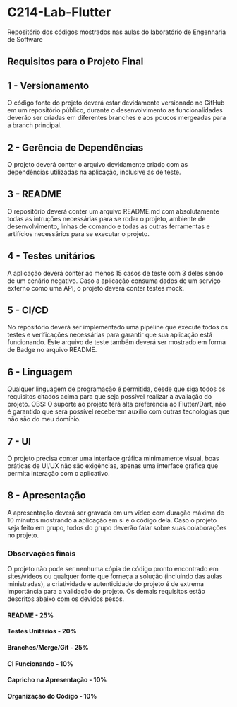 # C214-Lab-Flutter
Repositório dos códigos mostrados nas aulas do laboratório de Engenharia de Software
## Requisitos para o Projeto Final
## 1 - Versionamento
O código fonte do projeto deverá estar devidamente versionado no GitHub em um repositório público, durante o desenvolvimento as funcionalidades deverão ser criadas em diferentes branches e aos poucos mergeadas para a branch principal.
## 2 - Gerência de Dependências
O projeto deverá conter o arquivo devidamente criado com as dependências utilizadas na aplicação, inclusive as de teste.
## 3 - README
O repositório deverá conter um arquivo README.md com absolutamente todas as intruções necessárias para se rodar o projeto, ambiente de desenvolvimento, linhas de comando  e todas as outras ferramentas e artifícios necessários para se executar o projeto.
## 4 - Testes unitários
A aplicação deverá conter ao menos 15 casos de teste com 3 deles sendo de um cenário negativo. Caso a aplicação consuma dados de um serviço externo como uma API, o projeto deverá conter testes mock.
## 5 - CI/CD
No repositório deverá ser implementado uma pipeline que execute todos os testes e verificações necessárias para garantir que sua aplicação está funcionando. Este arquivo de teste também deverá ser mostrado em forma de Badge no arquivo README.
## 6 - Linguagem
Qualquer linguagem de programação é permitida, desde que siga todos os requisitos citados acima para que seja possível realizar a avaliação do projeto. OBS: O suporte ao projeto terá alta preferência ao Flutter/Dart, não é garantido que será possível receberem auxílio com outras tecnologias que não são do meu domínio.
## 7 - UI
O projeto precisa conter uma interface gráfica minimamente visual, boas práticas de UI/UX não são exigências, apenas uma interface gráfica que permita interação com o aplicativo.
## 8 - Apresentação
A apresentação deverá ser gravada em um vídeo com duração máxima de 10 minutos mostrando a aplicação em si e o código dela. Caso o projeto seja feito em grupo, todos do grupo deverão falar sobre suas colaborações no projeto.

### Observações finais
O projeto não pode ser nenhuma cópia de código pronto encontrado em sites/vídeos ou qualquer fonte que forneça a solução (incluindo das aulas ministradas), a criatividade e autenticidade do projeto é de extrema importância para a validação do projeto. Os demais requisitos estão descritos abaixo com os devidos pesos.

#### README - 25%   
#### Testes Unitários - 20%   
#### Branches/Merge/Git - 25%   
#### CI Funcionando - 10%   
#### Capricho na Apresentação - 10%   
#### Organização do Código - 10%   
